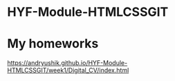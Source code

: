 # HYF-Module-HTMLCSSGIT
# My homeworks
https://andryushik.github.io/HYF-Module-HTMLCSSGIT/week1/Digital_CV/index.html
